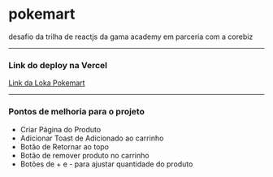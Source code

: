 # pokemart
desafio da trilha de reactjs da gama academy em parceria com a corebiz
<hr>

### Link do deploy na Vercel <br>
[Link da Loka Pokemart]()
<hr>

### Pontos de melhoria para o projeto <br>

- Criar Página do Produto
- Adicionar Toast de Adicionado ao carrinho
- Botão de Retornar ao topo
- Botão de remover produto no carrinho
- Botões de + e - para ajustar quantidade do produto


